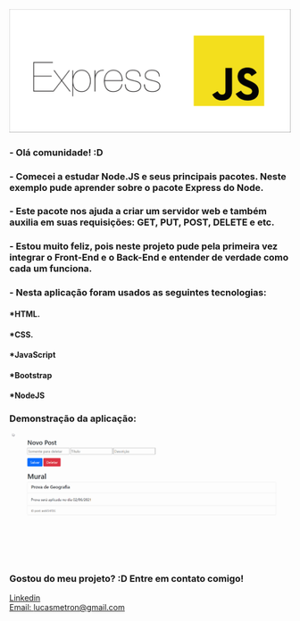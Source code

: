 <div align="center">
  <img src="./public/assets/express.png" alt="Logo Express">
  
</div>

### - Olá comunidade! :D

### - Comecei a estudar Node.JS e seus principais pacotes. Neste exemplo pude aprender sobre o pacote Express do Node.

### - Este pacote nos ajuda a criar um servidor web e também auxilia em suas requisições: GET, PUT, POST, DELETE e etc.

### - Estou muito feliz, pois neste projeto pude pela primeira vez integrar o Front-End e o Back-End e entender de verdade como cada um funciona.
### - Nesta aplicação foram usados as seguintes tecnologias:

#### *HTML.
#### *CSS.
#### *JavaScript
#### *Bootstrap
#### *NodeJS

### Demonstração da aplicação:
![Tela inicial](./public/assets/express.gif)

### Gostou do meu projeto? :D Entre em contato comigo! 
[Linkedin](https://www.linkedin.com/in/lucas-rosa-058683102/) <br/>
[Email: lucasmetron@gmail.com](mailto:lucasmetron@gmail.com)